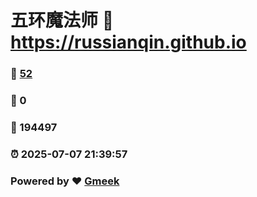 # 五环魔法师 :link: https://russianqin.github.io 
### :page_facing_up: [52](https://russianqin.github.io/tag.html) 
### :speech_balloon: 0 
### :hibiscus: 194497 
### :alarm_clock: 2025-07-07 21:39:57 
### Powered by :heart: [Gmeek](https://github.com/Meekdai/Gmeek)
